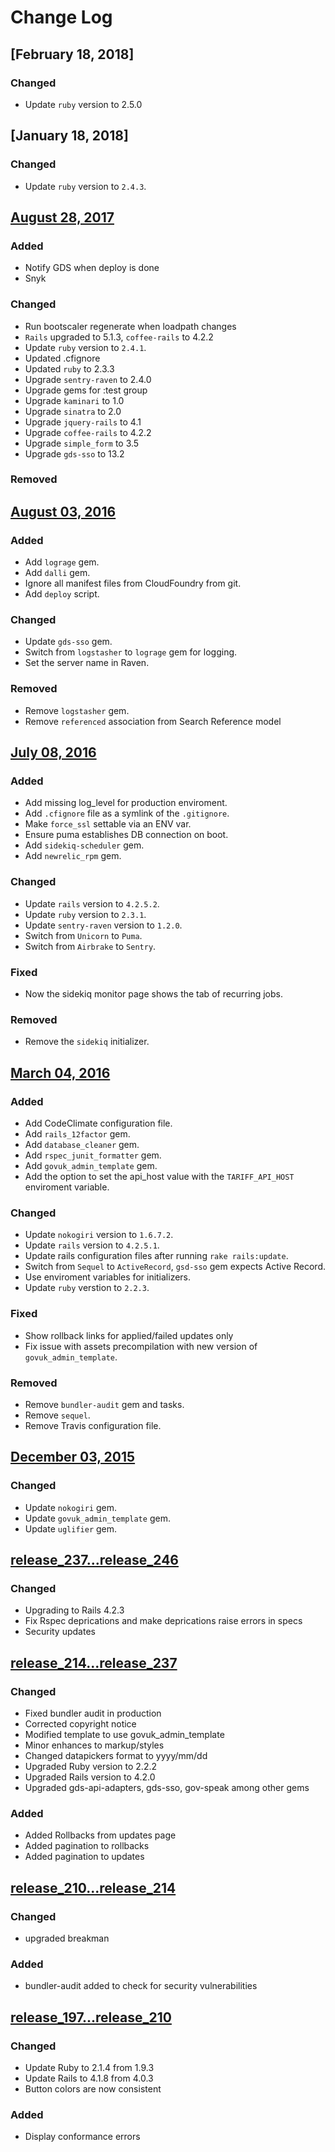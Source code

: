 # Change Log

## [February 18, 2018]

### Changed

- Update `ruby` version to 2.5.0

## [January 18, 2018]

### Changed
- Update `ruby` version to `2.4.3`.

## [August 28, 2017]

### Added
- Notify GDS when deploy is done
- Snyk

### Changed
- Run bootscaler regenerate when loadpath changes
- `Rails` upgraded to 5.1.3, `coffee-rails` to 4.2.2
- Update `ruby` version to `2.4.1`.
- Updated .cfignore
- Updated `ruby` to 2.3.3
- Upgrade `sentry-raven` to 2.4.0
- Upgrade gems for :test group
- Upgrade `kaminari` to 1.0
- Upgrade `sinatra` to 2.0
- Upgrade `jquery-rails` to 4.1
- Upgrade `coffee-rails` to 4.2.2
- Upgrade `simple_form` to 3.5
- Upgrade `gds-sso` to 13.2

### Removed

[August 28, 2017]: https://github.com/bitzesty/trade-tariff-admin/compare/8d5804b...51865f5

## [August 03, 2016]

### Added
- Add `lograge` gem.
- Add `dalli` gem.
- Ignore all manifest files from CloudFoundry from git.
- Add `deploy` script.

### Changed
- Update `gds-sso` gem.
- Switch from `logstasher` to `lograge` gem for logging.
- Set the server name in Raven.

### Removed
- Remove `logstasher` gem.
- Remove `referenced` association from Search Reference model

[August 03, 2016]: https://github.com/bitzesty/trade-tariff-admin/compare/b2130cd...e6a4f03

## [July 08, 2016]

### Added
- Add missing log_level for production enviroment.
- Add `.cfignore` file as a symlink of the `.gitignore`.
- Make `force_ssl` settable via an ENV var.
- Ensure puma establishes DB connection on boot.
- Add `sidekiq-scheduler` gem.
- Add `newrelic_rpm` gem.

### Changed
- Update `rails` version to `4.2.5.2`.
- Update `ruby` version to `2.3.1`.
- Update `sentry-raven` version to `1.2.0`.
- Switch from `Unicorn` to `Puma`.
- Switch from `Airbrake` to `Sentry`.

### Fixed
- Now the sidekiq monitor page shows the tab of recurring jobs.

### Removed
- Remove the `sidekiq` initializer.

[July 08, 2016]: https://github.com/bitzesty/trade-tariff-admin/compare/f00e98f...b2130cd

## [March 04, 2016]

### Added
- Add CodeClimate configuration file.
- Add `rails_12factor` gem.
- Add `database_cleaner` gem.
- Add `rspec_junit_formatter` gem.
- Add `govuk_admin_template` gem.
- Add the option to set the api_host value with the `TARIFF_API_HOST` enviroment variable.

### Changed
- Update `nokogiri` version to `1.6.7.2`.
- Update `rails` version to `4.2.5.1`.
- Update rails configuration files after running `rake rails:update`.
- Switch from `Sequel` to `ActiveRecord`, `gsd-sso` gem expects Active Record.
- Use enviroment variables for initializers.
- Update `ruby` verstion to `2.2.3`.

### Fixed
- Show rollback links for applied/failed updates only
- Fix issue with assets precompilation with new version of `govuk_admin_template`.

### Removed
- Remove `bundler-audit` gem and tasks.
- Remove `sequel`.
- Remove Travis configuration file.


[March 04, 2016]: https://github.com/bitzesty/trade-tariff-admin/compare/92ce432...658cf3e

## [December 03, 2015]

### Changed
- Update `nokogiri` gem.
- Update `govuk_admin_template` gem.
- Update `uglifier` gem.

[December 03, 2015]: https://github.com/bitzesty/trade-tariff-admin/compare/65d0767...92ce432

## [release_237...release_246](https://github.com/alphagov/trade-tariff-admin/compare/release_237...release_246)
### Changed

- Upgrading to Rails 4.2.3
- Fix Rspec deprications and make deprications raise errors in specs
- Security updates

## [release_214...release_237](https://github.com/alphagov/trade-tariff-admin/compare/release_214...release_237)
### Changed

- Fixed bundler audit in production
- Corrected copyright notice
- Modified template to use govuk_admin_template
- Minor enhances to markup/styles
- Changed datapickers format to yyyy/mm/dd
- Upgraded Ruby version to 2.2.2
- Upgraded Rails version to 4.2.0
- Upgraded gds-api-adapters, gds-sso, gov-speak among other gems


### Added
- Added Rollbacks from updates page
- Added pagination to rollbacks
- Added pagination to updates

## [release_210...release_214](https://github.com/alphagov/trade-tariff-admin/compare/release_210...release_214)
### Changed
- upgraded breakman

### Added
- bundler-audit added to check for security vulnerabilities

## [release_197...release_210](https://github.com/alphagov/trade-tariff-admin/compare/release_197...release_210)
### Changed
- Update Ruby to 2.1.4 from 1.9.3
- Update Rails to 4.1.8 from 4.0.3
- Button colors are now consistent

### Added
- Display conformance errors

